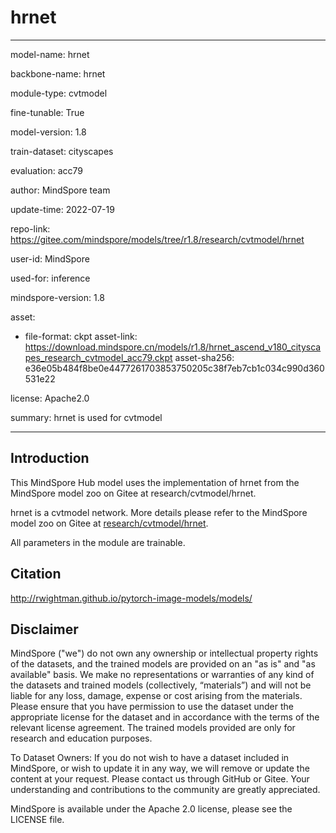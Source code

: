 # hrnet

---

model-name: hrnet

backbone-name: hrnet

module-type: cvtmodel

fine-tunable: True

model-version: 1.8

train-dataset: cityscapes

evaluation: acc79

author: MindSpore team

update-time: 2022-07-19

repo-link: <https://gitee.com/mindspore/models/tree/r1.8/research/cvtmodel/hrnet>

user-id: MindSpore

used-for: inference

mindspore-version: 1.8

asset:

-
    file-format: ckpt
    asset-link: <https://download.mindspore.cn/models/r1.8/hrnet_ascend_v180_cityscapes_research_cvtmodel_acc79.ckpt>
    asset-sha256: e36e05b484f8be0e4477261703853750205c38f7eb7cb1c034c990d360531e22

license: Apache2.0

summary: hrnet is used for cvtmodel

---

## Introduction

This MindSpore Hub model uses the implementation of hrnet from the MindSpore model zoo on Gitee at research/cvtmodel/hrnet.

hrnet is a cvtmodel network. More details please refer to the MindSpore model zoo on Gitee at [research/cvtmodel/hrnet](https://gitee.com/mindspore/models/blob/r1.8/research/cvtmodel/hrnet/README_CN.md).

All parameters in the module are trainable.

## Citation

http://rwightman.github.io/pytorch-image-models/models/

## Disclaimer

MindSpore ("we") do not own any ownership or intellectual property rights of the datasets, and the trained models are provided on an "as is" and "as available" basis. We make no representations or warranties of any kind of the datasets and trained models (collectively, “materials”) and will not be liable for any loss, damage, expense or cost arising from the materials. Please ensure that you have permission to use the dataset under the appropriate license for the dataset and in accordance with the terms of the relevant license agreement. The trained models provided are only for research and education purposes.

To Dataset Owners: If you do not wish to have a dataset included in MindSpore, or wish to update it in any way, we will remove or update the content at your request. Please contact us through GitHub or Gitee. Your understanding and contributions to the community are greatly appreciated.

MindSpore is available under the Apache 2.0 license, please see the LICENSE file.

